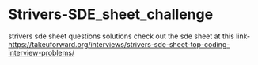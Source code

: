 # Strivers-SDE_sheet_challenge
strivers sde sheet questions solutions
check out the sde sheet at this link- https://takeuforward.org/interviews/strivers-sde-sheet-top-coding-interview-problems/
